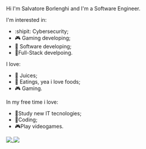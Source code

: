 Hi I'm Salvatore Borlenghi and I'm a Software Engineer.

I'm interested in:
- :shipit: Cybersecurity;
- 🎮 Gaming developing;
- 🐊 Software developing;
- 🧳Full-Stack develpoing.

I love:
- 🍊 Juices;
- 🍕 Eatings, yea i love foods;
- 🎮 Gaming.

In my free time i love:
- 📗Study new IT tecnologies;
- 🧁Coding;
- 🎮Play videogames.

<a href="https://github.com/sborlenghi">
 <img align="top" src="https://github-readme-stats.vercel.app/api?username=farcuen&show_icons=true&theme=radical"/>
</a>
<a href="https://github.com/sborlenghi">
 <img align="top" src="https://github-readme-stats.vercel.app/api/top-langs/?username=farcuen&layout=compact&theme=radical&repo=github-readme-stats"/>
</a>
